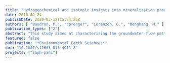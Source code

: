 ```yaml
---
title: "Hydrogeochemical and isotopic insights into mineralization processes and groundwater recharge from an intermittent monsoon channel to an overexploited aquifer in eastern Haryana (India)"
date: 2016-02-24
publishDate: 2020-03-12T15:34:26Z
authors: [ "Baudron, P.", "sprenger", "Lorenzen, G.", "Ronghang, M." ]
publication_types: ["2"]
abstract: "This study aimed at characterizing the groundwater flow pattern in a semi-arid agricultural area in northern India crossed by an intermittent monsoon-controlled watercourse, the Najafgarh drain. More specifically, it focused on studying the impact of groundwater recharge from the riverbed to the regional aquifer using hydrogeochemical and isotopic data. Significant hydrogeochemical zonation was observed between the northern, central and southern sides of the drain, linked to different mineralization processes and mixings. Northward from the drain, groundwater was mainly brackish (4.1–23.4 mS/cm), due to dissolution of evaporites (halite and anhydrite). Southward from the drain, mostly fresh groundwater was found (from 0.5 to 2.3 mS/cm), revealing notable cation exchange processes. In the vicinity of the drain (central area), mineralization was intermediate (0.7–4 mS/cm) and groundwater showed low geochemical evolution, supposing a distinct origin. Stable isotopes of water (d18O, d2H) confirmed that central groundwater was not a simple mixing between northern and southern groundwater masses, but had a significant component of infiltrated surface water from the drain. Potentiometric data supported these findings and confirmed the contribution of the drain to the recharge of the aquifer, setting up a hydraulic barrier between north and south, despite surface water availability limited to the monsoon season and low hydraulic conductivity of the riverbed. This study demonstrates the value of the geochemical and isotopic analysis of groundwater to characterize groundwater flow pattern in peri-urban agricultural areas, especially surface water–groundwater interactions."
featured: false
publication: "*Environmental Earth Sciences*"
doi: "10.1007/s12665-015-4911-8"
projects: ["saph-pani"]
---
```


